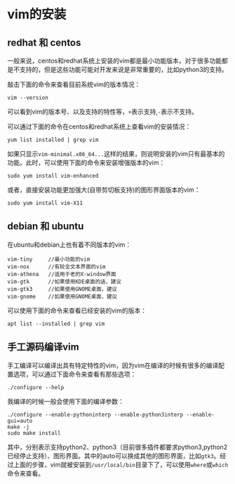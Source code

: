 # vim的安装
## redhat 和 centos
一般来说，centos和redhat系统上安装的vim都是最小功能版本，对于很多功能都是不支持的，但是这些功能可能对开发来说是非常重要的，比如python3的支持。  

敲击下面的命令来查看目前系统vim的版本情况：
```
vim --version
```
可以看到vim的版本号、以及支持的特性等，`+`表示支持,`-`表示不支持。

可以通过下面的命令在centos和redhat系统上查看vim的安装情况：
```
yum list installed | grep vim
```

如果只显示`vim-minimal.x86_64...`这样的结果，则说明安装的vim只有最基本的功能。此时，可以使用下面的命令来安装增强版本的vim：
```
sudo yum install vim-enhanced
```
或者，直接安装功能更加强大(自带剪切板支持)的图形界面版本的vim：
```
sudo yum install vim-X11
```

## debian 和 ubuntu
在ubuntu和debian上也有着不同版本的vim：
```
vim-tiny     //最小功能的vim
vim-nox      //有较全文本界面的vim
vim-athena   //适用于老的X-window界面
vim-gtk      //如果使用KDE桌面的话，建议
vim-gtk3     //如果使用GNOME桌面，建议
vim-gnome    //如果使用GNOME桌面，建议
```
可以使用下面的命令来查看已经安装的vim的版本：
```
apt list --installed | grep vim
```

## 手工源码编译vim
手工编译可以编译出具有特定特性的vim，因为vim在编译的时候有很多的编译配置选项，可以通过下面命令来查看有那些选项：
```
./configure --help
```

我编译的时候一般会使用下面的编译参数：
```
./configure --enable-pythoninterp --enable-python3interp --enable-gui=auto
make -j
sudo make install
```
其中，分别表示支持python2、python3（目前很多插件都要求python3,python2已经停止支持）、图形界面。其中的auto可以换成其他的图形界面，比如`gtk3`。经过上面的步骤，vim就被安装到`/usr/local/bin`目录下了，可以使用`where`或`which`命令来查看。

